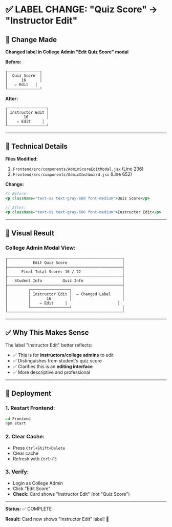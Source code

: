 # ✅ LABEL CHANGE: "Quiz Score" → "Instructor Edit"

## 🎯 Change Made

**Changed label in College Admin "Edit Quiz Score" modal**

**Before:**
```
┌──────────────┐
│  Quiz Score  │
│      16      │
│   ✏️ Edit   │
└──────────────┘
```

**After:**
```
┌─────────────────┐
│ Instructor Edit │
│       16        │
│    ✏️ Edit     │
└─────────────────┘
```

---

## 📝 Technical Details

**Files Modified:**
1. `Frontend/src/components/AdminScoreEditModal.jsx` (Line 236)
2. `Frontend/src/components/AdminDashboard.jsx` (Line 652)

**Change:**
```jsx
// Before:
<p className="text-xs text-gray-600 font-medium">Quiz Score</p>

// After:
<p className="text-xs text-gray-600 font-medium">Instructor Edit</p>
```

---

## 🎨 Visual Result

### College Admin Modal View:
```
┌──────────────────────────────────────────────────┐
│           Edit Quiz Score                        │
├──────────────────────────────────────────────────┤
│      Final Total Score: 16 / 22                  │
├──────────────────────────────────────────────────┤
│   Student Info         Quiz Info                 │
├──────────────────────────────────────────────────┤
│         ┌─────────────────┐                      │
│         │ Instructor Edit │  ← Changed Label     │
│         │       16        │                      │
│         │    ✏️ Edit     │                      │
│         └─────────────────┘                      │
└──────────────────────────────────────────────────┘
```

---

## ✅ Why This Makes Sense

The label "Instructor Edit" better reflects:
- ✅ This is for **instructors/college admins** to edit
- ✅ Distinguishes from student's quiz score
- ✅ Clarifies this is an **editing interface**
- ✅ More descriptive and professional

---

## 🚀 Deployment

### 1. Restart Frontend:
```bash
cd Frontend
npm start
```

### 2. Clear Cache:
- Press `Ctrl+Shift+Delete`
- Clear cache
- Refresh with `Ctrl+F5`

### 3. Verify:
- Login as College Admin
- Click "Edit Score"
- **Check:** Card shows "Instructor Edit" (not "Quiz Score")

---

**Status:** ✅ COMPLETE

**Result:** Card now shows "Instructor Edit" label! 🎉
